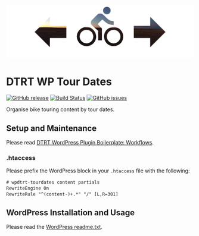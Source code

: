 # ![Tour Dates Navigation](images/github-header.png)

# DTRT WP Tour Dates

[![GitHub release](https://img.shields.io/github/release/dotherightthing/wpdtrt-tourdates.svg)](https://github.com/dotherightthing/wpdtrt-tourdates/releases) [![Build Status](https://travis-ci.org/dotherightthing/wpdtrt-tourdates.svg?branch=wpplugin)](https://travis-ci.org/dotherightthing/wpdtrt-tourdates) [![GitHub issues](https://img.shields.io/github/issues/dotherightthing/wpdtrt-tourdates.svg)](https://github.com/dotherightthing/wpdtrt-tourdates/issues)

Organise bike touring content by tour dates.

## Setup and Maintenance

Please read [DTRT WordPress Plugin Boilerplate: Workflows](https://github.com/dotherightthing/wpdtrt-plugin-boilerplate/wiki/Workflows).

### .htaccess

Please prefix the WordPress block in your `.htaccess` file with the following:

```
# wpdtrt-tourdates content partials
RewriteEngine On
RewriteRule "^(content-)+.*" "/" [L,R=301]
```

## WordPress Installation and Usage

Please read the [WordPress readme.txt](readme.txt).
